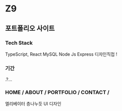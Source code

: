 # Z9

## 포트폴리오 사이트

### Tech Stack
TypeScript, React 
MySQL
Node Js Express
디자인직접 !

### 기간
.?...
### HOME / ABOUT / PORTFOLIO / CONTACT /
엘리베이터 층나누듯 UI 디자인 
